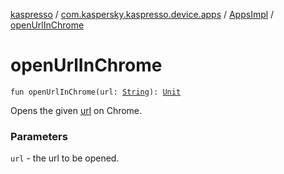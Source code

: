 [kaspresso](../../index.md) / [com.kaspersky.kaspresso.device.apps](../index.md) / [AppsImpl](index.md) / [openUrlInChrome](./open-url-in-chrome.md)

# openUrlInChrome

`fun openUrlInChrome(url: `[`String`](https://kotlinlang.org/api/latest/jvm/stdlib/kotlin/-string/index.html)`): `[`Unit`](https://kotlinlang.org/api/latest/jvm/stdlib/kotlin/-unit/index.html)

Opens the given [url](open-url-in-chrome.md#com.kaspersky.kaspresso.device.apps.AppsImpl$openUrlInChrome(kotlin.String)/url) on Chrome.

### Parameters

`url` - the url to be opened.